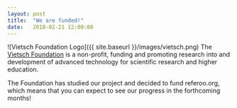 ```yaml
---
layout: post
title:  "We are funded!"
date:   2018-02-21 12:00:00
---
```

![Vietsch Foundation Logo]({{ site.baseurl }}/images/vietsch.png)
The [Vietsch Foundation](http://www.vietsch-foundation.org) is a non-profit, funding and promoting research into and development of advanced technology for scientific research and higher education. 

The Foundation has studied our project and decided to fund referoo.org, which means that you can expect to see our progress in the forthcoming months!